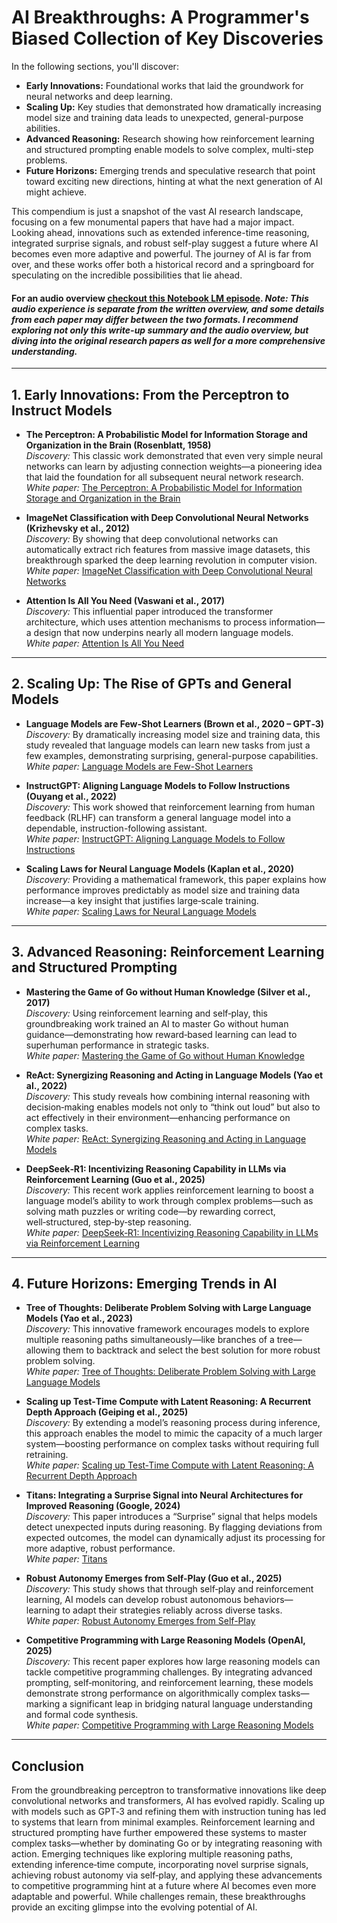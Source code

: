 # AI Breakthroughs: A Programmer's Biased Collection of Key Discoveries

In the following sections, you'll discover:
- **Early Innovations:** Foundational works that laid the groundwork for neural networks and deep learning.
- **Scaling Up:** Key studies that demonstrated how dramatically increasing model size and training data leads to unexpected, general-purpose abilities.
- **Advanced Reasoning:** Research showing how reinforcement learning and structured prompting enable models to solve complex, multi-step problems.
- **Future Horizons:** Emerging trends and speculative research that point toward exciting new directions, hinting at what the next generation of AI might achieve.

This compendium is just a snapshot of the vast AI research landscape, focusing on a few monumental papers that have had a major impact. Looking ahead, innovations such as extended inference-time reasoning, integrated surprise signals, and robust self-play suggest a future where AI becomes even more adaptive and powerful. The journey of AI is far from over, and these works offer both a historical record and a springboard for speculating on the incredible possibilities that lie ahead.

#### For an audio overview [checkout this Notebook LM episode](https://notebooklm.google.com/notebook/c3bc2e78-299e-46e8-9d09-b31bbdf72727/audio). *Note: This audio experience is separate from the written overview, and some details from each paper may differ between the two formats. I recommend exploring not only this write-up summary and the audio overview, but diving into the original research papers as well for a more comprehensive understanding.*

---

## 1. Early Innovations: From the Perceptron to Instruct Models

- **The Perceptron: A Probabilistic Model for Information Storage and Organization in the Brain (Rosenblatt, 1958)**  
  *Discovery:* This classic work demonstrated that even very simple neural networks can learn by adjusting connection weights—a pioneering idea that laid the foundation for all subsequent neural network research.  
  *White paper:* [The Perceptron: A Probabilistic Model for Information Storage and Organization in the Brain](https://www.ling.upenn.edu/courses/cogs501/Rosenblatt1958.pdf)

- **ImageNet Classification with Deep Convolutional Neural Networks (Krizhevsky et al., 2012)**  
  *Discovery:* By showing that deep convolutional networks can automatically extract rich features from massive image datasets, this breakthrough sparked the deep learning revolution in computer vision.  
  *White paper:* [ImageNet Classification with Deep Convolutional Neural Networks](https://papers.nips.cc/paper/4824-imagenet-classification-with-deep-convolutional-neural-networks.pdf)

- **Attention Is All You Need (Vaswani et al., 2017)**  
  *Discovery:* This influential paper introduced the transformer architecture, which uses attention mechanisms to process information—a design that now underpins nearly all modern language models.  
  *White paper:* [Attention Is All You Need](https://arxiv.org/abs/1706.03762)

---

## 2. Scaling Up: The Rise of GPTs and General Models

- **Language Models are Few-Shot Learners (Brown et al., 2020 – GPT‑3)**  
  *Discovery:* By dramatically increasing model size and training data, this study revealed that language models can learn new tasks from just a few examples, demonstrating surprising, general-purpose capabilities.  
  *White paper:* [Language Models are Few-Shot Learners](https://arxiv.org/abs/2005.14165)

- **InstructGPT: Aligning Language Models to Follow Instructions (Ouyang et al., 2022)**  
  *Discovery:* This work showed that reinforcement learning from human feedback (RLHF) can transform a general language model into a dependable, instruction-following assistant.  
  *White paper:* [InstructGPT: Aligning Language Models to Follow Instructions](https://arxiv.org/abs/2203.02155)

- **Scaling Laws for Neural Language Models (Kaplan et al., 2020)**  
  *Discovery:* Providing a mathematical framework, this paper explains how performance improves predictably as model size and training data increase—a key insight that justifies large‑scale training.  
  *White paper:* [Scaling Laws for Neural Language Models](https://arxiv.org/abs/2001.08361)

---

## 3. Advanced Reasoning: Reinforcement Learning and Structured Prompting

- **Mastering the Game of Go without Human Knowledge (Silver et al., 2017)**  
  *Discovery:* Using reinforcement learning and self‑play, this groundbreaking work trained an AI to master Go without human guidance—demonstrating how reward‑based learning can lead to superhuman performance in strategic tasks.  
  *White paper:* [Mastering the Game of Go without Human Knowledge](https://ics.uci.edu/~dechter/courses/ics-295/winter-2018/papers/nature-go.pdf)

- **ReAct: Synergizing Reasoning and Acting in Language Models (Yao et al., 2022)**  
  *Discovery:* This study reveals how combining internal reasoning with decision‑making enables models not only to “think out loud” but also to act effectively in their environment—enhancing performance on complex tasks.  
  *White paper:* [ReAct: Synergizing Reasoning and Acting in Language Models](https://arxiv.org/abs/2210.03629)

- **DeepSeek‑R1: Incentivizing Reasoning Capability in LLMs via Reinforcement Learning (Guo et al., 2025)**  
  *Discovery:* This recent work applies reinforcement learning to boost a language model’s ability to work through complex problems—such as solving math puzzles or writing code—by rewarding correct, well‑structured, step‑by‑step reasoning.  
  *White paper:* [DeepSeek‑R1: Incentivizing Reasoning Capability in LLMs via Reinforcement Learning](https://arxiv.org/abs/2501.12948)

---

## 4. Future Horizons: Emerging Trends in AI

- **Tree of Thoughts: Deliberate Problem Solving with Large Language Models (Yao et al., 2023)**  
  *Discovery:* This innovative framework encourages models to explore multiple reasoning paths simultaneously—like branches of a tree—allowing them to backtrack and select the best solution for more robust problem solving.  
  *White paper:* [Tree of Thoughts: Deliberate Problem Solving with Large Language Models](https://arxiv.org/abs/2305.10601)

- **Scaling up Test‑Time Compute with Latent Reasoning: A Recurrent Depth Approach (Geiping et al., 2025)**  
  *Discovery:* By extending a model’s reasoning process during inference, this approach enables the model to mimic the capacity of a much larger system—boosting performance on complex tasks without requiring full retraining.  
  *White paper:* [Scaling up Test‑Time Compute with Latent Reasoning: A Recurrent Depth Approach](https://arxiv.org/abs/2502.05171)

- **Titans: Integrating a Surprise Signal into Neural Architectures for Improved Reasoning (Google, 2024)**  
  *Discovery:* This paper introduces a “Surprise” signal that helps models detect unexpected inputs during reasoning. By flagging deviations from expected outcomes, the model can dynamically adjust its processing for more adaptive, robust performance.  
  *White paper:* [Titans](https://arxiv.org/abs/2501.00663v1)

- **Robust Autonomy Emerges from Self-Play (Guo et al., 2025)**  
  *Discovery:* This study shows that through self‑play and reinforcement learning, AI models can develop robust autonomous behaviors—learning to adapt their strategies reliably across diverse tasks.  
  *White paper:* [Robust Autonomy Emerges from Self-Play](https://arxiv.org/abs/2502.03349)

- **Competitive Programming with Large Reasoning Models (OpenAI, 2025)**  
  *Discovery:* This recent paper explores how large reasoning models can tackle competitive programming challenges. By integrating advanced prompting, self‑monitoring, and reinforcement learning, these models demonstrate strong performance on algorithmically complex tasks—marking a significant leap in bridging natural language understanding and formal code synthesis.  
  *White paper:* [Competitive Programming with Large Reasoning Models](https://arxiv.org/abs/2502.06807)

---

## Conclusion  
From the groundbreaking perceptron to transformative innovations like deep convolutional networks and transformers, AI has evolved rapidly. Scaling up with models such as GPT‑3 and refining them with instruction tuning has led to systems that learn from minimal examples. Reinforcement learning and structured prompting have further empowered these systems to master complex tasks—whether by dominating Go or by integrating reasoning with action. Emerging techniques like exploring multiple reasoning paths, extending inference‑time compute, incorporating novel surprise signals, achieving robust autonomy via self‑play, and applying these advancements to competitive programming hint at a future where AI becomes even more adaptable and powerful. While challenges remain, these breakthroughs provide an exciting glimpse into the evolving potential of AI.
